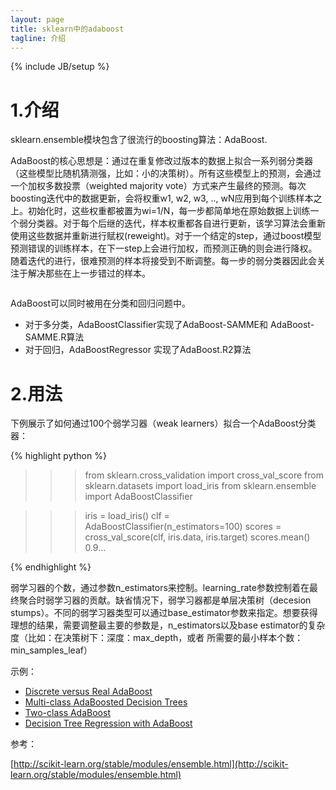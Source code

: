 ```yaml
---
layout: page
title: sklearn中的adaboost 
tagline: 介绍
---
```

{% include JB/setup %}

# 1.介绍

sklearn.ensemble模块包含了很流行的boosting算法：AdaBoost.

AdaBoost的核心思想是：通过在重复修改过版本的数据上拟合一系列弱分类器（这些模型比随机猜测强，比如：小的决策树）。所有这些模型上的预测，会通过一个加权多数投票（weighted majority vote）方式来产生最终的预测。每次boosting迭代中的数据更新，会将权重w1, w2, w3, .., wN应用到每个训练样本之上。初始化时，这些权重都被置为wi=1/N，每一步都简单地在原始数据上训练一个弱分类器。对于每个后继的迭代，样本权重都各自进行更新，该学习算法会重新使用这些数据并重新进行赋权(reweight)。对于一个结定的step，通过boost模型预测错误的训练样本，在下一step上会进行加权，而预测正确的则会进行降权。随着迭代的进行，很难预测的样本将接受到不断调整。每一步的弱分类器因此会关注于解决那些在上一步错过的样本。

<figure>
	<a href="http://scikit-learn.org/stable/_images/plot_adaboost_hastie_10_2_0011.png"><img src="http://scikit-learn.org/stable/_images/plot_adaboost_hastie_10_2_0011.png" alt=""></a>
</figure>

AdaBoost可以同时被用在分类和回归问题中。

- 对于多分类，AdaBoostClassifier实现了AdaBoost-SAMME和 AdaBoost-SAMME.R算法
- 对于回归，AdaBoostRegressor 实现了AdaBoost.R2算法

# 2.用法

下例展示了如何通过100个弱学习器（weak learners）拟合一个AdaBoost分类器：

{% highlight python %}

>>> from sklearn.cross_validation import cross_val_score
>>> from sklearn.datasets import load_iris
>>> from sklearn.ensemble import AdaBoostClassifier

>>> iris = load_iris()
>>> clf = AdaBoostClassifier(n_estimators=100)
>>> scores = cross_val_score(clf, iris.data, iris.target)
>>> scores.mean()                             
0.9...

{% endhighlight %}

弱学习器的个数，通过参数n_estimators来控制。learning_rate参数控制着在最终聚合时弱学习器的贡献。缺省情况下，弱学习器都是单层决策树（decesion stumps）。不同的弱学习器类型可以通过base_estimator参数来指定。想要获得理想的结果，需要调整最主要的参数是，n_estimators以及base estimator的复杂度（比如：在决策树下：深度：max_depth，或者 所需要的最小样本个数：min_samples_leaf）

示例：

- [Discrete versus Real AdaBoost](http://scikit-learn.org/stable/auto_examples/ensemble/plot_adaboost_hastie_10_2.html#example-ensemble-plot-adaboost-hastie-10-2-py)
- [Multi-class AdaBoosted Decision Trees](http://scikit-learn.org/stable/auto_examples/ensemble/plot_adaboost_multiclass.html#example-ensemble-plot-adaboost-multiclass-py)
- [Two-class AdaBoost](http://scikit-learn.org/stable/auto_examples/ensemble/plot_adaboost_twoclass.html#example-ensemble-plot-adaboost-twoclass-py)
- [Decision Tree Regression with AdaBoost](http://scikit-learn.org/stable/auto_examples/ensemble/plot_adaboost_regression.html#example-ensemble-plot-adaboost-regression-py)


参考：

[http://scikit-learn.org/stable/modules/ensemble.html](http://scikit-learn.org/stable/modules/ensemble.html)
